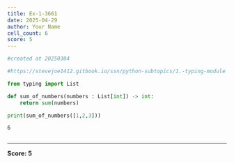 ```yaml
---
title: Ex-1-3661
date: 2025-04-29
author: Your Name
cell_count: 6
score: 5
---
```


```python
#created at 20250304
```


```python
#https://stevejoe1412.gitbook.io/ssn/python-subtopics/1.-typing-module
```


```python
from typing import List
```


```python
def sum_of_numbers(numbers : List[int]) -> int:
    return sum(numbers)
```


```python
print(sum_of_numbers([1,2,3]))
```

    6



```python

```


---
**Score: 5**